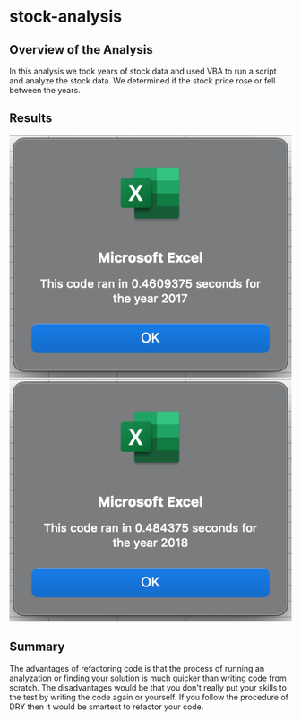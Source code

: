 # stock-analysis

## Overview of the Analysis

In this analysis we took years of stock data and used VBA to run a script and analyze the stock data.
We determined if the stock price rose or fell between the years.

## Results

![2017 Analysis](Resources/runtime_2017.png)
![2018 Analysis](Resources/runtime_2018.png)

## Summary

The advantages of refactoring code is that the process of running an analyzation or finding your solution is much quicker than writing code from scratch. The disadvantages would be that you don't really put your skills to the test by writing the code again or yourself. If you follow the procedure of DRY then it would be smartest to refactor your code.